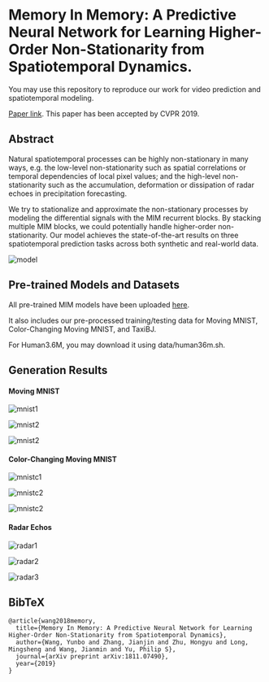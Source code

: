 # Memory In Memory: A Predictive Neural Network for Learning Higher-Order Non-Stationarity from Spatiotemporal Dynamics.

You may use this repository to reproduce our work for video prediction and spatiotemporal modeling. 

[Paper link](https://arxiv.org/pdf/1811.07490.pdf). This paper has been accepted by CVPR 2019.

## Abstract

Natural spatiotemporal processes can be highly non-stationary in many ways, e.g. the low-level non-stationarity such as spatial correlations or temporal dependencies of local pixel values; and the high-level non-stationarity such as the accumulation, deformation or dissipation of radar echoes in precipitation forecasting.

We try to stationalize and approximate the non-stationary processes by modeling the differential signals with the MIM recurrent blocks. By stacking multiple MIM blocks, we could potentially handle higher-order non-stationarity. Our model achieves the state-of-the-art results on three spatiotemporal prediction tasks across both synthetic and real-world data.

![model](https://github.com/thuml/MIM/blob/master/readme_fig/readme_structure.png)

## Pre-trained Models and Datasets

All pre-trained MIM models have been uploaded [here](https://www.dropbox.com/s/7kd82ijezk4lkmp/mim-lib.zip?dl=0). 

It also includes our pre-processed training/testing data for Moving MNIST, Color-Changing Moving MNIST, and TaxiBJ. 

For Human3.6M, you may  download it using data/human36m.sh.

## Generation Results

#### Moving MNIST

![mnist1](https://github.com/thuml/MIM/blob/master/readme_fig/mnist1.gif)

![mnist2](https://github.com/thuml/MIM/blob/master/readme_fig/mnist4.gif)

![mnist2](https://github.com/thuml/MIM/blob/master/readme_fig/mnist5.gif)

#### Color-Changing Moving MNIST

![mnistc1](https://github.com/thuml/MIM/blob/master/readme_fig/mnistc2.gif)

![mnistc2](https://github.com/thuml/MIM/blob/master/readme_fig/mnistc3.gif)

![mnistc2](https://github.com/thuml/MIM/blob/master/readme_fig/mnistc4.gif)

#### Radar Echos

![radar1](https://github.com/thuml/MIM/blob/master/readme_fig/radar9.gif)

![radar2](https://github.com/thuml/MIM/blob/master/readme_fig/radar3.gif)

![radar3](https://github.com/thuml/MIM/blob/master/readme_fig/radar7.gif)

## BibTeX
```
@article{wang2018memory,
  title={Memory In Memory: A Predictive Neural Network for Learning Higher-Order Non-Stationarity from Spatiotemporal Dynamics},
  author={Wang, Yunbo and Zhang, Jianjin and Zhu, Hongyu and Long, Mingsheng and Wang, Jianmin and Yu, Philip S},
  journal={arXiv preprint arXiv:1811.07490},
  year={2019}
}
```
